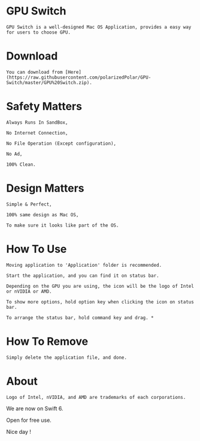 # GPU Switch

    GPU Switch is a well-designed Mac OS Application, provides a easy way for users to choose GPU.



# Download

    You can download from [Here](https://raw.githubusercontent.com/polarizedPolar/GPU-Switch/master/GPU%20Switch.zip).



# Safety Matters

    Always Runs In SandBox,

    No Internet Connection,

    No File Operation (Except configuration),

    No Ad,

    100% Clean.



# Design Matters

    Simple & Perfect,

    100% same design as Mac OS,

    To make sure it looks like part of the OS.



# How To Use

    Moving application to 'Application' folder is recommended.

    Start the application, and you can find it on status bar.

    Depending on the GPU you are using, the icon will be the logo of Intel or nVIDIA or AMD.

    To show more options, hold option key when clicking the icon on status bar.

    To arrange the status bar, hold command key and drag. *



# How To Remove

    Simply delete the application file, and done.



# About

    Logo of Intel, nVIDIA, and AMD are trademarks of each corporations.

  We are now on Swift 6.

  Open for free use.

  Nice day ! 


